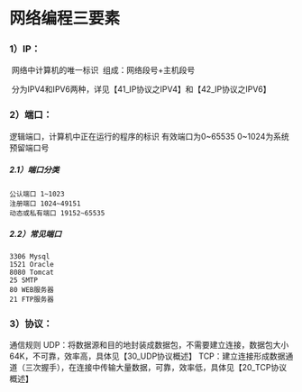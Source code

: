 # 网络编程三要素

### 1）IP：

​	网络中计算机的唯一标识
​	组成：网络段号+主机段号

​	分为IPV4和IPV6两种，详见【41_IP协议之IPV4】和【42_IP协议之IPV6】

### 2）端口：

逻辑端口，计算机中正在运行的程序的标识
有效端口为0~65535
0~1024为系统预留端口号

##### 2.1）端口分类

```
公认端口 1~1023
注册端口 1024~49151
动态或私有端口 19152~65535
```



##### 2.2）常见端口

```
3306 Mysql
1521 Oracle
8080 Tomcat
25 SMTP
80 WEB服务器
21 FTP服务器
```



### 3）协议：

通信规则
UDP：将数据源和目的地封装成数据包，不需要建立连接，数据包大小64K，不可靠，效率高，具体见【30_UDP协议概述】
TCP：建立连接形成数据通道（三次握手），在连接中传输大量数据，可靠，效率低，具体见【20_TCP协议概述】